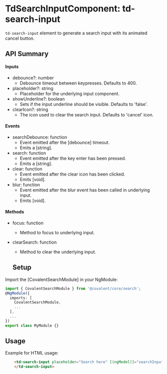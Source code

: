 # TdSearchInputComponent: td-search-input

`td-search-input` element to generate a search input with its animated cancel button.

## API Summary

#### Inputs

+ debounce?: number
  + Debounce timeout between keypresses. Defaults to 400.
+ placeholder?: string
  + Placeholder for the underlying input component.
+ showUnderline?: boolean
  + Sets if the input underline should be visible. Defaults to 'false'.
+ clearIcon?: string
  + The icon used to clear the search input. Defaults to 'cancel' icon.

#### Events

+ searchDebounce: function
  + Event emitted after the [debounce] timeout.
  + Emits a [string].
+ search: function
  + Event emitted after the key enter has been pressed.
  + Emits a [string].
+ clear: function
  + Event emitted after the clear icon has been clicked.
  + Emits [void].
+ blur: function
  + Event emitted after the blur event has been called in underlying input.
  + Emits [void].

#### Methods
+ focus: function
  + Method to focus to underlying input.
+ clearSearch: function
  + Method to clear the underlying input. 

  ## Setup

Import the [CovalentSearchModule] in your NgModule:

```typescript
import { CovalentSearchModule } from '@covalent/core/search';
@NgModule({
  imports: [
    CovalentSearchModule,
    ...
  ],
  ...
})
export class MyModule {}
```

## Usage

Example for HTML usage:

```html
    <td-search-input placeholder="Search here" [(ngModel)]="searchInputTerm" [showUnderline]="false|true" [debounce]="500" (searchDebounce)="searchInputTerm = $event" (search)="searchInputTerm = $event" (clear)="searchInputTerm = ''">
    </td-search-input>
```
